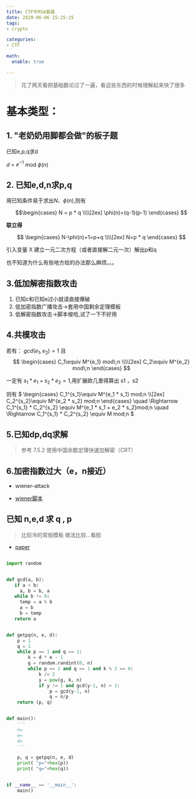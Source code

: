 ```yaml
---
title: CTF中RSA套路
date: 2020-06-06 15:25:15
tags: 
- crypto

categories:
- CTF

math:
  enable: true

---
```

> 花了两天看把基础数论过了一遍，看这些东西的时候理解起来快了很多


# 基本类型：

## 1. "老奶奶用脚都会做"的板子题

已知e,p,q求d

$d$ = $e^{-1}$ mod $\phi(n)$

## 2. 已知e,d,n求p,q
用已知条件易于求出$N$、$\phi(n)$,则有

$$\begin{cases}
N = p * q \\\\[2ex]
\phi(n)=(q-1)(p-1)
\end{cases}
$$

**联立得**

$$
\begin{cases}
N-\phi(n)+1=p+q \\\\[2ex]
N=p  *  q
\end{cases}
$$

引入变量 X 建立一元二次方程（或者直接解二元一次）解出p和q

也不知道为什么有些地方给的办法那么麻烦。。。

## 3.低加解密指数攻击
1. 已知c和已知e过小就请直接爆破 
2. 低加密指数广播攻击->套用中国剩余定理模板
3. 低解密指数攻击->脚本梭哈,试了一下不好用

## 4.共模攻击

若有：
$gcd(e_1,e_2)=1$ 且 
$$
\begin{cases}
C_1\equiv M^{e_1} mod\;n \\\\[2ex]
C_2\equiv M^{e_2} mod\;n
\end{cases}
$$

一定有 $s_1  *  e_1+s_2  *  e_2= 1$,用扩展欧几里得算出 s1 ，s2

则有
$
\begin{cases}
C_1^{s_1}\equiv M^{e_1 * s_1} mod\;n \\\\[2ex]
C_2^{s_2}\equiv M^{e_2 * s_2} mod\;n
\end{cases}
\quad \Rightarrow C_1^{s_1} * C_2^{s_2}
\equiv M^{e_1  *  s_1 + e_2  *  s_2}mod\;n
\quad \Rightarrow C_1^{s_1} * C_2^{s_2}
\equiv M mod\;n
$

## 5.已知dp,dq求解

> 参考 7.5.2 使用中国余数定理快速加解密（CRT）

## 6.加密指数过大（e，n接近）
- wiener-attack

- [wiener脚本](https://github.com/pablocelayes/rsa-wiener-attack)

## 已知 n,e,d 求 q , p

> 比较冷的常规模板 做法比较...看脸

- [paper](https://www.di-mgt.com.au/rsa_factorize_n.html)

```python

import random


def gcd(a, b):
   if a < b:
	 a, b = b, a
   while b != 0:
	 temp = a % b
	 a = b
	 b = temp
   return a


def getpq(n, e, d):
	p = 1
	q = 1
	while p == 1 and q == 1:
		k = d * e - 1
		g = random.randint(0, n)
		while p == 1 and q == 1 and k % 2 == 0:
			k /= 2
			y = pow(g, k, n)
			if y != 1 and gcd(y-1, n) > 1:
				p = gcd(y-1, n)
				q = n/p
	return (p, q)


def main():
	'''
    n=
    e=
    d=
    '''

	p, q = getpq(n, e, d)
	print( "p="+hex(p))
	print( "q="+hex(q))


if __name__ == '__main__':
	main()

```








